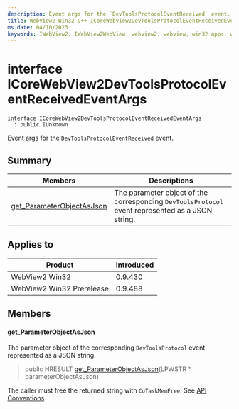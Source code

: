 ```yaml
---
description: Event args for the `DevToolsProtocolEventReceived` event.
title: WebView2 Win32 C++ ICoreWebView2DevToolsProtocolEventReceivedEventArgs
ms.date: 04/10/2023
keywords: IWebView2, IWebView2WebView, webview2, webview, win32 apps, win32, edge, ICoreWebView2, ICoreWebView2Controller, browser control, edge html, ICoreWebView2DevToolsProtocolEventReceivedEventArgs
---
```


# interface ICoreWebView2DevToolsProtocolEventReceivedEventArgs

```
interface ICoreWebView2DevToolsProtocolEventReceivedEventArgs
  : public IUnknown
```

Event args for the `DevToolsProtocolEventReceived` event.

## Summary

 Members                        | Descriptions
--------------------------------|---------------------------------------------
[get_ParameterObjectAsJson](#get_parameterobjectasjson) | The parameter object of the corresponding `DevToolsProtocol` event represented as a JSON string.

## Applies to

Product                         | Introduced
--------------------------------|---------------------------------------------
WebView2 Win32            |    0.9.430
WebView2 Win32 Prerelease |    0.9.488

## Members

#### get_ParameterObjectAsJson

The parameter object of the corresponding `DevToolsProtocol` event represented as a JSON string.

> public HRESULT [get_ParameterObjectAsJson](#get_parameterobjectasjson)(LPWSTR * parameterObjectAsJson)

The caller must free the returned string with `CoTaskMemFree`. See [API Conventions](/microsoft-edge/webview2/concepts/win32-api-conventions#strings).

